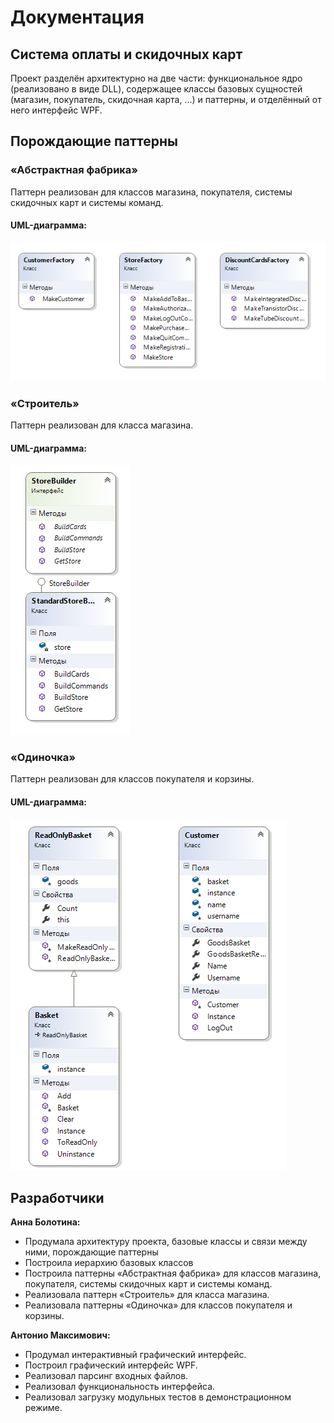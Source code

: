 # Документация

## Система оплаты и скидочных карт

Проект разделён архитектурно на две части: функциональное ядро (реализовано в виде DLL), содержащее классы базовых сущностей (магазин, покупатель, скидочная карта, ...) и паттерны, и отделённый от него интерфейс WPF.

## Порождающие паттерны

### «Абстрактная фабрика»

Паттерн реализован для классов магазина, покупателя, системы скидочных карт и системы команд.

#### UML-диаграмма:

![UMl Diagram](https://github.com/Maryann13/CS361-DP-collaboration-1/blob/master/uml-abstract-factory.png)

### «Строитель»

Паттерн реализован для класса магазина.

#### UML-диаграмма:

![UMl Diagram](https://github.com/Maryann13/CS361-DP-collaboration-1/blob/master/uml-builder.png)

### «Одиночка»

Паттерн реализован для классов покупателя и корзины.

#### UML-диаграмма:

![UMl Diagram](https://github.com/Maryann13/CS361-DP-collaboration-1/blob/master/uml-singleton.png)

## Разработчики

**Анна Болотина:**
* Продумала архитектуру проекта, базовые классы и связи между ними, порождающие паттерны
* Построила иерархию базовых классов
* Построила паттерны «Абстрактная фабрика» для классов магазина, покупателя, системы скидочных карт и системы команд.
* Реализовала паттерн «Строитель» для класса магазина.
* Реализовала паттерны «Одиночка» для классов покупателя и корзины.

**Антонио Максимович:**
* Продумал интерактивный графический интерфейс.
* Построил графический интерфейс WPF.
* Реализовал парсинг входных файлов.
* Реализовал функциональность интерфейса.
* Реализовал загрузку модульных тестов в демонстрационном режиме.
